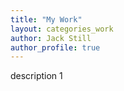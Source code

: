 ```yaml
---
title: "My Work"
layout: categories_work
author: Jack Still
author_profile: true
---
```


description 1